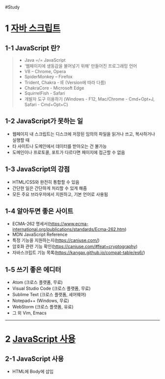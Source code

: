 #Study

# 1 [자바 스크립트](https://ko.javascript.info/)

## 1-1 JavaScript 란?

> - Java =/= JavaScript
> - ‘웹페이지에 생동감을 불어넣기 위해’ 만들어진 프로그래밍 언어
> - V8 – Chrome, Opera
> - SpiderMonkey – Firefox
> - Trident, Chakra - IE (Version에 따라 다름)
> - ChakraCore - Microsoft Edge
> - SquirrelFish - Safari
> - 개발자 도구 이용하기 (Windows - F12, Mac/Chrome - Cmd+Opt+J, Safari - Cmd+Opt+C)

## 1-2 JavaScript가 못하는 일

- 웹페이지 내 스크립트는 디스크에 저장된 임의의 파일을 읽거나 쓰고, 복사하거나 실행할 때
- 타 사이트나 도메인에서 데이터를 받아오는 건 불가능
- 도메인이나 프로토콜, 포트가 다르다면 페이지에 접근할 수 없음

## 1-3 JavaScript의 강점

- HTML/CSS와 완전히 통합할 수 있음
- 간단한 일은 간단하게 처리할 수 있게 해줌
- 모든 주요 브라우저에서 지원하고, 기본 언어로 사용됨

## 1-4 알아두면 좋은 사이트

- ECMA-262 명세서(https://www.ecma-international.org/publications/standards/Ecma-262.htm)
- MDN JavaScript Reference
- 특정 기능을 지원하는지(https://caniuse.com/)
- 암호화 관련 기능 확인(https://caniuse.com/#feat=cryptography)
- 자바스크립트 기능 목록(https://kangax.github.io/compat-table/es6/)

## 1-5 쓰기 좋은 에디터

- Atom (크로스 플랫폼, 무료)
- Visual Studio Code (크로스 플랫폼, 무료)
- Sublime Text (크로스 플랫폼, 셰어웨어)
- Notepad++ (Windows, 무료)
- WebStorm (크로스 플랫폼, 유료)
- 그 외 Vim, Emacs

---

# 2 [JavaScript 사용](https://ko.javascript.info/hello-world)

## 2-1 JavaScript 사용

- HTML에 Body에 삽입 <script>명령어</script>
